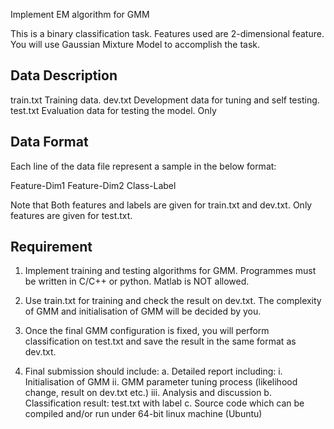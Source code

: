 Implement EM algorithm for GMM

This is a binary classification task. Features used are 2-dimensional feature.
You will use Gaussian Mixture Model to accomplish the task.



Data Description
-------------------------------------------------------------------------------
train.txt         Training data.
dev.txt           Development data for tuning and self testing.
test.txt          Evaluation data for testing the model. Only


Data Format
-------------------------------------------------------------------------------
Each line of the data file represent a sample in the below format:


Feature-Dim1   Feature-Dim2   Class-Label


Note that Both features and labels are given for train.txt and dev.txt.
Only features are given for test.txt.


Requirement
-------------------------------------------------------------------------------
1. Implement training and testing algorithms for GMM.
   Programmes must be written in C/C++ or python. Matlab is NOT allowed.

2. Use train.txt for training and check the result on dev.txt.
   The complexity of GMM and initialisation of GMM will be decided by you.

3. Once the final GMM configuration is fixed, you will perform classification
   on test.txt and save the result in the same format as dev.txt.

4. Final submission should include:
   a. Detailed report including:
      i. Initialisation of GMM
      ii. GMM parameter tuning process (likelihood change, result on dev.txt etc.)
      iii. Analysis and discussion
   b. Classification result: test.txt with label
   c. Source code which can be compiled and/or run under 64-bit linux machine (Ubuntu)
